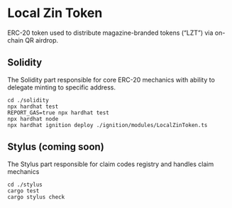 # Local Zin Token

ERC-20 token used to distribute magazine-branded tokens (“LZT”) via on-chain QR airdrop.

## Solidity

The Solidity part responsible for core ERC-20 mechanics with ability to delegate minting to specific address.

```shell
cd ./solidity
npx hardhat test
REPORT_GAS=true npx hardhat test
npx hardhat node
npx hardhat ignition deploy ./ignition/modules/LocalZinToken.ts
```

## Stylus (coming soon)

The Stylus part responsible for claim codes registry and handles claim mechanics


```shell
cd ./stylus
cargo test
cargo stylus check
```